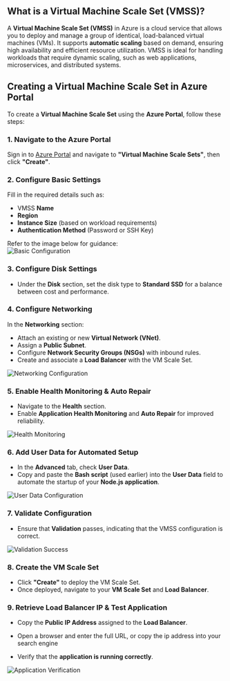 ## What is a Virtual Machine Scale Set (VMSS)?

A **Virtual Machine Scale Set (VMSS)** in Azure is a cloud service that allows you to deploy and manage a group of identical, load-balanced virtual machines (VMs). It supports **automatic scaling** based on demand, ensuring high availability and efficient resource utilization. VMSS is ideal for handling workloads that require dynamic scaling, such as web applications, microservices, and distributed systems.

## Creating a Virtual Machine Scale Set in Azure Portal

To create a **Virtual Machine Scale Set** using the **Azure Portal**, follow these steps:

### 1. Navigate to the Azure Portal

Sign in to [Azure Portal](https://portal.azure.com) and navigate to **"Virtual Machine Scale Sets"**, then click **"Create"**.

### 2. Configure Basic Settings

Fill in the required details such as:

- VMSS **Name**
- **Region**
- **Instance Size** (based on workload requirements)
- **Authentication Method** (Password or SSH Key)

Refer to the image below for guidance:  
![Basic Configuration](<Screenshot 2025-01-30 at 16.38.49.png>)

### 3. Configure Disk Settings

- Under the **Disk** section, set the disk type to **Standard SSD** for a balance between cost and performance.

### 4. Configure Networking

In the **Networking** section:

- Attach an existing or new **Virtual Network (VNet)**.
- Assign a **Public Subnet**.
- Configure **Network Security Groups (NSGs)** with inbound rules.
- Create and associate a **Load Balancer** with the VM Scale Set.

![Networking Configuration](<Screenshot 2025-01-30 at 16.40.20.png>)

### 5. Enable Health Monitoring & Auto Repair

- Navigate to the **Health** section.
- Enable **Application Health Monitoring** and **Auto Repair** for improved reliability.

![Health Monitoring](<Screenshot 2025-01-30 at 16.42.30.png>)

### 6. Add User Data for Automated Setup

- In the **Advanced** tab, check **User Data**.
- Copy and paste the **Bash script** (used earlier) into the **User Data** field to automate the startup of your **Node.js application**.

![User Data Configuration](<Screenshot 2025-01-30 at 16.43.08.png>)

### 7. Validate Configuration

- Ensure that **Validation** passes, indicating that the VMSS configuration is correct.

![Validation Success](<Screenshot 2025-01-30 at 16.43.29.png>)

### 8. Create the VM Scale Set

- Click **"Create"** to deploy the VM Scale Set.
- Once deployed, navigate to your **VM Scale Set** and **Load Balancer**.

### 9. Retrieve Load Balancer IP & Test Application

- Copy the **Public IP Address** assigned to the **Load Balancer**.
- Open a browser and enter the full URL, or copy the ip address into your search engine

- Verify that the **application is running correctly**.

![Application Verification](<Screenshot 2025-01-30 at 16.46.47.png>)
